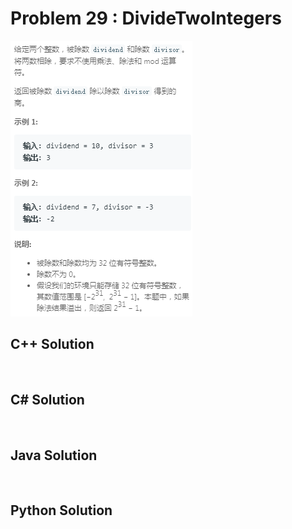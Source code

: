 
# Problem 29 : DivideTwoIntegers

<img src="https://github.com/Peefy/PeefyLeetCode/blob/master/doc/1-100/29.DivideTwoIntegers/problem.png"/>

## C++ Solution

```c++



```

## C# Solution

```csharp



```

## Java Solution

```java



```

## Python Solution

```python



```


